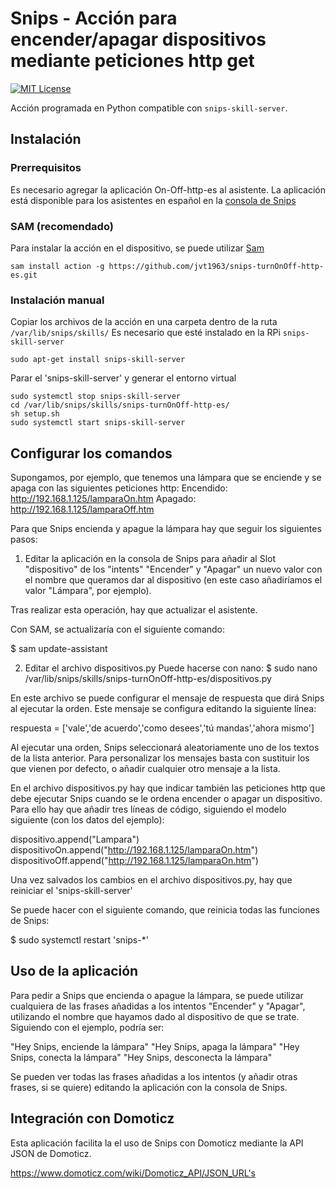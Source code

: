 # Snips - Acción para encender/apagar dispositivos mediante peticiones http get
[![MIT License](https://img.shields.io/badge/license-MIT-blue.svg)](https://raw.githubusercontent.com/jvt1963/snips-turnOnOff-http/master/LICENSE)

Acción programada en Python compatible con `snips-skill-server`.

## Instalación
### Prerrequisitos

Es necesario agregar la aplicación On-Off-http-es al asistente. La aplicación está disponible para los asistentes en español en la [consola de Snips](https://console.snips.ai)

### SAM (recomendado)
Para instalar la acción en el dispositivo, se puede utilizar [Sam](https://snips.gitbook.io/getting-started/installation)

`sam install action -g https://github.com/jvt1963/snips-turnOnOff-http-es.git`

### Instalación manual

Copiar los archivos de la acción en una carpeta dentro de la ruta `/var/lib/snips/skills/`
Es necesario que esté instalado en la RPi `snips-skill-server`

`sudo apt-get install snips-skill-server`

Parar el 'snips-skill-server' y generar el entorno virtual
```
sudo systemctl stop snips-skill-server
cd /var/lib/snips/skills/snips-turnOnOff-http-es/
sh setup.sh
sudo systemctl start snips-skill-server
```

## Configurar los comandos

Supongamos, por ejemplo, que tenemos una lámpara que se enciende y se apaga con las siguientes peticiones http:
Encendido: http://192.168.1.125/lamparaOn.htm
Apagado: http://192.168.1.125/lamparaOff.htm

Para que Snips encienda y apague la lámpara hay que seguir los siguientes pasos:

1) Editar la aplicación en la consola de Snips para añadir al Slot "dispositivo" de los "intents" "Encender" y "Apagar" un nuevo valor con el nombre que queramos dar al dispositivo (en este caso añadiríamos el valor "Lámpara", por ejemplo).

Tras realizar esta operación, hay que actualizar el asistente. 

Con SAM, se actualizaría con el siguiente comando:

  $ sam update-assistant

2) Editar el archivo dispositivos.py
Puede hacerse con nano:
  $ sudo nano /var/lib/snips/skills/snips-turnOnOff-http-es/dispositivos.py

En este archivo se puede configurar el mensaje de respuesta que dirá Snips al ejecutar la orden. Este mensaje se configura editando la siguiente línea:

  respuesta = ['vale','de acuerdo','como desees','tú mandas','ahora mismo']

Al ejecutar una orden, Snips seleccionará aleatoriamente uno de los textos de la lista anterior. Para personalizar los mensajes basta con sustituir los que vienen por defecto, o añadir cualquier otro mensaje a la lista.

En el archivo dispositivos.py hay que indicar también las peticiones http que debe ejecutar Snips cuando se le ordena encender o apagar un dispositivo. Para ello hay que añadir tres líneas de código, siguiendo el modelo siguiente (con los datos del ejemplo):

  dispositivo.append("Lampara")
  dispositivoOn.append("http://192.168.1.125/lamparaOn.htm")
  dispositivoOff.append("http://192.168.1.125/lamparaOn.htm")

Una vez salvados los cambios en el archivo dispositivos.py, hay que reiniciar el 'snips-skill-server'

Se puede hacer con el siguiente comando, que reinicia todas las funciones de Snips:

  $ sudo systemctl restart 'snips-*'

## Uso de la aplicación

Para pedir a Snips que encienda o apague la lámpara, se puede utilizar cualquiera de las frases añadidas a los intentos "Encender" y "Apagar", utilizando el nombre que hayamos dado al dispositivo de que se trate. Siguiendo con el ejemplo, podría ser:

  "Hey Snips, enciende la lámpara"
  "Hey Snips, apaga la lámpara"
  "Hey Snips, conecta la lámpara"
  "Hey Snips, desconecta la lámpara"
  
Se pueden ver todas las frases añadidas a los intentos (y añadir otras frases, si se quiere) editando la aplicación con la consola de Snips.

## Integración con Domoticz

Esta aplicación facilita la el uso de Snips con Domoticz mediante la API JSON de Domoticz.

https://www.domoticz.com/wiki/Domoticz_API/JSON_URL's

